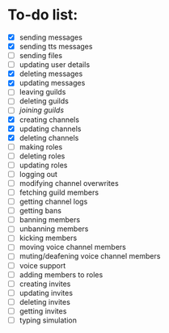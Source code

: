 # To-do list:
- [x] sending messages
- [x] sending tts messages
- [ ] sending files
- [ ] updating user details
- [x] deleting messages
- [x] updating messages
- [ ] leaving guilds
- [ ] deleting guilds
- [ ] _joining guilds_
- [x] creating channels
- [x] updating channels
- [x] deleting channels
- [ ] making roles
- [ ] deleting roles
- [ ] updating roles
- [ ] logging out
- [ ] modifying channel overwrites
- [ ] fetching guild members
- [ ] getting channel logs
- [ ] getting bans
- [ ] banning members
- [ ] unbanning members
- [ ] kicking members
- [ ] moving voice channel members
- [ ] muting/deafening voice channel members
- [ ] voice support
- [ ] adding members to roles
- [ ] creating invites
- [ ] updating invites
- [ ] deleting invites
- [ ] getting invites
- [ ] typing simulation
